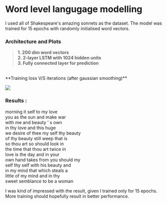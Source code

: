 # Word level langugage modelling

I used all of Shakespeare's amazing sonnets as the dataset. The model was trained for 15 epochs with randomly initialised word vectors.

### Architecture and Plots

> **1. 200 dim word vectors**  
**2. 2-layer LSTM with 1024 hidden units**  
**3. Fully connected layer for prediction**  

<br/>
**Training loss V/S iterations (after gaussian smoothing)**

![](https://github.com/jayeshk7/Intro-to-NLP/blob/master/Language%20Models/Word%20LM/smooth%20loss.png)

### Results : 

morning it self to my love <br/>
you as the sun and make war <br/>
with me and beauty ’ s own <br/>
in thy love and this huge <br/>
we desire of thee my self thy beauty <br/>
of thy beauty still weep that is <br/>
so thou art so should look in <br/>
the time that thou art twice in <br/>
love is the day and in your <br/>
own hand takes from you should my<br/> 
self thy self with his beauty and <br/>
in my mind that which steals a <br/>
little of my mind and in thy <br/>
sweet semblance to be a woman<br/>

I was kind of impressed with the result, given I trained only for 15 epochs. More training should hopefully result in better performance.